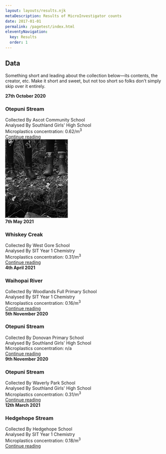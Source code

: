 ```yaml
---
layout: layouts/results.njk
metaDescription: Results of MicroInvestigator counts
date: 2017-01-01
permalink: /pagetest/index.html
eleventyNavigation:
  key: Results
  order: 1
---
```



  <section class="text-center container">
    <div class="row py-lg-5">
      <div class="col-lg-6 col-md-8 mx-auto">
        <h1 class="fw-light">Data</h1>
        <p class="lead text-muted">Something short and leading about the collection below—its contents, the creator, etc. Make it short and sweet, but not too short so folks don’t simply skip over it entirely.</p>
      </div>
    </div>
  </section>

  <div class="row mb-2">
    <div class="col-md-6">
      <div class="row g-0 border rounded overflow-hidden flex-md-row mb-4 shadow-sm h-md-250 position-relative">
        <div class="col p-4 d-flex flex-column position-static">
          <strong class="d-inline-block mb-2">27th October 2020</strong>
          <h3 class="mb-0">Otepuni Stream</h3>
          <div class="mb-1 text-muted">Collected By Ascot Community School</div>
          <div class="mb-1 text-muted">Analysed By Southland Girls' High School</div>
          <div class="mb-1 text-muted">Microplastics concentration: 0.62/m<sup>3</sup></div>
          <a href="#" class="stretched-link">Continue reading</a>
        </div>
        <div class="col-auto d-none d-lg-block">
      <img class="card-image" src="/_includes/assets/img/IMG_2531-resize.jpg"/>

  </div>
      </div>
    </div>
    <div class="col-md-6">
      <div class="row g-0 border rounded overflow-hidden flex-md-row mb-4 shadow-sm h-md-250 position-relative">
        <div class="col p-4 d-flex flex-column position-static">
          <strong class="d-inline-block mb-2">7th May 2021</strong>
          <h3 class="mb-0">Whiskey Creak</h3>
          <div class="mb-1 text-muted">Collected By West Gore School</div>
          <div class="mb-1 text-muted">Analysed By SIT Year 1 Chemistry</div>
          <div class="mb-1 text-muted">Microplastics concentration: 0.31/m<sup>3</sup></div>
          <a href="#" class="stretched-link">Continue reading</a>
        </div>
        <div class="col-auto d-none d-lg-block">
         

  </div>
      </div>
    </div>
  </div>

  <div class="row mb-2">
    <div class="col-md-6">
      <div class="row g-0 border rounded overflow-hidden flex-md-row mb-4 shadow-sm h-md-250 position-relative">
        <div class="col p-4 d-flex flex-column position-static">
          <strong class="d-inline-block mb-2">4th April 2021</strong>
          <h3 class="mb-0">Waihopai River</h3>
          <div class="mb-1 text-muted">Collected By Woodlands Full Primary School</div>
          <div class="mb-1 text-muted">Analysed By SIT Year 1 Chemistry</div>
          <div class="mb-1 text-muted">Microplastics concentration: 0.16/m<sup>3</sup></div>
          <a href="#" class="stretched-link">Continue reading</a>
        </div>
        <div class="col-auto d-none d-lg-block">
          
  </div>
      </div>
    </div>
    <div class="col-md-6">
      <div class="row g-0 border rounded overflow-hidden flex-md-row mb-4 shadow-sm h-md-250 position-relative">
        <div class="col p-4 d-flex flex-column position-static">
          <strong class="d-inline-block mb-2">5th November 2020</strong>
          <h3 class="mb-0">Otepuni Stream</h3>
          <div class="mb-1 text-muted">Collected By Donovan Primary School</div>
          <div class="mb-1 text-muted">Analysed By Southland Girls' High School</div>
          <div class="mb-1 text-muted">Microplastics concentration: n/a</div>
          <a href="#" class="stretched-link">Continue reading</a>
        </div>
        <div class="col-auto d-none d-lg-block">

  </div>
      </div>
    </div>
  </div>

  <div class="row mb-2">
    <div class="col-md-6">
      <div class="row g-0 border rounded overflow-hidden flex-md-row mb-4 shadow-sm h-md-250 position-relative">
        <div class="col p-4 d-flex flex-column position-static">
          <strong class="d-inline-block mb-2">9th November 2020</strong>
          <h3 class="mb-0">Otepuni Stream</h3>
          <div class="mb-1 text-muted">Collected By Waverly Park School</div>
          <div class="mb-1 text-muted">Analysed By Southland Girls' High School</div>
          <div class="mb-1 text-muted">Microplastics concentration: 0.31/m<sup>3</sup></div>
          <a href="#" class="stretched-link">Continue reading</a>
        </div>
        <div class="col-auto d-none d-lg-block">
  </div>
      </div>
    </div>
    <div class="col-md-6">
      <div class="row g-0 border rounded overflow-hidden flex-md-row mb-4 shadow-sm h-md-250 position-relative">
        <div class="col p-4 d-flex flex-column position-static">
          <strong class="d-inline-block mb-2">12th March 2021</strong>
          <h3 class="mb-0">Hedgehope Stream</h3>
          <div class="mb-1 text-muted">Collected By Hedgehope School</div>
          <div class="mb-1 text-muted">Analysed By SIT Year 1 Chemistry</div>
          <div class="mb-1 text-muted">Microplastics concentration: 0.18/m<sup>3</sup></div>
          <a href="#" class="stretched-link">Continue reading</a>
        </div>
        <div class="col-auto d-none d-lg-block">

  </div>
      </div>
    </div>
  </div>


